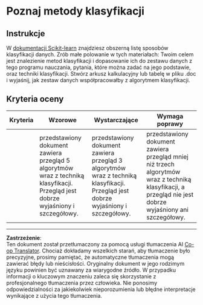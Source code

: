 <!--
CO_OP_TRANSLATOR_METADATA:
{
  "original_hash": "b2a01912beb24cfb0007f83594dba801",
  "translation_date": "2025-09-03T18:15:39+00:00",
  "source_file": "4-Classification/1-Introduction/assignment.md",
  "language_code": "pl"
}
-->
# Poznaj metody klasyfikacji

## Instrukcje

W [dokumentacji Scikit-learn](https://scikit-learn.org/stable/supervised_learning.html) znajdziesz obszerną listę sposobów klasyfikacji danych. Zrób małe polowanie w tych materiałach: Twoim celem jest znalezienie metod klasyfikacji i dopasowanie ich do zestawu danych z tego programu nauczania, pytania, które można zadać na jego podstawie, oraz techniki klasyfikacji. Stwórz arkusz kalkulacyjny lub tabelę w pliku .doc i wyjaśnij, jak zestaw danych współpracowałby z algorytmem klasyfikacji.

## Kryteria oceny

| Kryteria | Wzorowe                                                                                                                             | Wystarczające                                                                                                                       | Wymaga poprawy                                                                                                                                                 |
| -------- | ----------------------------------------------------------------------------------------------------------------------------------- | ----------------------------------------------------------------------------------------------------------------------------------- | ------------------------------------------------------------------------------------------------------------------------------------------------------------- |
|          | przedstawiony dokument zawiera przegląd 5 algorytmów wraz z techniką klasyfikacji. Przegląd jest dobrze wyjaśniony i szczegółowy.   | przedstawiony dokument zawiera przegląd 3 algorytmów wraz z techniką klasyfikacji. Przegląd jest dobrze wyjaśniony i szczegółowy.   | przedstawiony dokument zawiera przegląd mniej niż trzech algorytmów wraz z techniką klasyfikacji, a przegląd nie jest dobrze wyjaśniony ani szczegółowy.      |

---

**Zastrzeżenie**:  
Ten dokument został przetłumaczony za pomocą usługi tłumaczenia AI [Co-op Translator](https://github.com/Azure/co-op-translator). Chociaż dokładamy wszelkich starań, aby tłumaczenie było precyzyjne, prosimy pamiętać, że automatyczne tłumaczenia mogą zawierać błędy lub nieścisłości. Oryginalny dokument w jego rodzimym języku powinien być uznawany za wiarygodne źródło. W przypadku informacji o kluczowym znaczeniu zaleca się skorzystanie z profesjonalnego tłumaczenia przez człowieka. Nie ponosimy odpowiedzialności za jakiekolwiek nieporozumienia lub błędne interpretacje wynikające z użycia tego tłumaczenia.